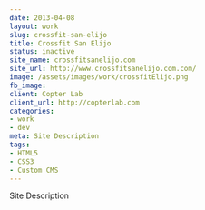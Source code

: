 ```yaml
---
date: 2013-04-08
layout: work
slug: crossfit-san-elijo
title: Crossfit San Elijo
status: inactive
site_name: crossfitsanelijo.com
site_url: http://www.crossfitsanelijo.com.com/
image: /assets/images/work/crossfitElijo.png
fb_image: 
client: Copter Lab
client_url: http://copterlab.com
categories:
- work
- dev
meta: Site Description
tags: 
- HTML5
- CSS3
- Custom CMS
---
```



Site Description